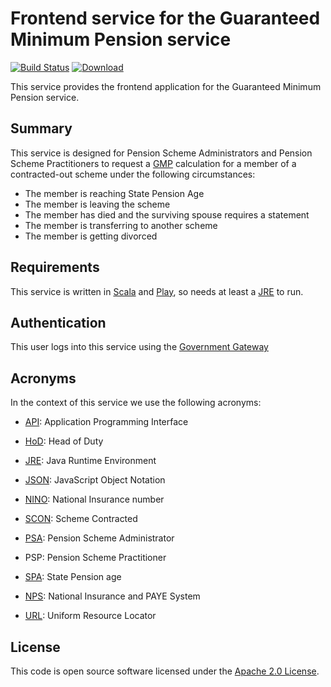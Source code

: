 Frontend service for the Guaranteed Minimum Pension service
===========================================================

[![Build Status](https://travis-ci.org/hmrc/gmp-frontend.svg)](https://travis-ci.org/hmrc/nisp-frontend) [ ![Download](https://api.bintray.com/packages/hmrc/releases/gmp-frontend/images/download.svg) ](https://bintray.com/hmrc/releases/gmp-frontend/_latestVersion)

This service provides the frontend application for the Guaranteed Minimum Pension service.

Summary
-----------

This service is designed for Pension Scheme Administrators and Pension Scheme Practitioners to request a [GMP] calculation
for a member of a contracted-out scheme under the following circumstances:

* The member is reaching State Pension Age
* The member is leaving the scheme
* The member has died and the surviving spouse requires a statement
* The member is transferring to another scheme
* The member is getting divorced


Requirements
------------

This service is written in [Scala] and [Play], so needs at least a [JRE] to run.


Authentication
------------

This user logs into this service using the [Government Gateway]


Acronyms
--------

In the context of this service we use the following acronyms:

* [API]: Application Programming Interface

* [HoD]: Head of Duty

* [JRE]: Java Runtime Environment

* [JSON]: JavaScript Object Notation

* [NINO]: National Insurance number

* [SCON]: Scheme Contracted

* [PSA]: Pension Scheme Administrator

* PSP: Pension Scheme Practitioner

* [SPA]: State Pension age

* [NPS]: National Insurance and PAYE System

* [URL]: Uniform Resource Locator

License
-------

This code is open source software licensed under the [Apache 2.0 License].

[GMP]: https://en.wikipedia.org/wiki/Guaranteed_Minimum_Pension

[Scala]: http://www.scala-lang.org/
[Play]: http://playframework.com/
[JRE]: http://www.oracle.com/technetwork/java/javase/overview/index.html

[Government Gateway]: http://www.gateway.gov.uk/

[API]: https://en.wikipedia.org/wiki/Application_programming_interface
[HoD]: http://webarchive.nationalarchives.gov.uk/+/http://www.hmrc.gov.uk/manuals/sam/samglossary/samgloss249.htm
[JSON]: http://json.org/
[NINO]:https://www.gov.uk/national-insurance/your-national-insurance-number
[SCON]:https://www.gov.uk/payroll-pension-scheme
[PSA]: https://www.gov.uk/topic/business-tax/pension-scheme-administration
[SPA]: https://www.gov.uk/state-pension-age
[NPS]: http://www.publications.parliament.uk/pa/cm201012/cmselect/cmtreasy/731/73107.htm
[URL]: https://en.wikipedia.org/wiki/Uniform_Resource_Locator

[Apache 2.0 License]: http://www.apache.org/licenses/LICENSE-2.0.html
